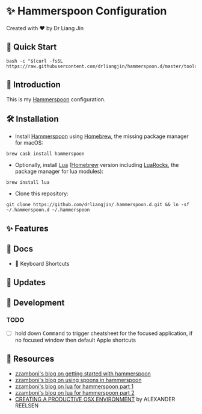 # :sparkles: Hammerspoon Configuration
Created with :heart: by Dr Liang Jin

## :rocket: Quick Start
```
bash -c "$(curl -fsSL https://raw.githubusercontent.com/drliangjin/hammerspoon.d/master/tools/install)"
```
## :scroll: Introduction
This is my [Hammerspoon](https://www.hammerspoon.org/) configuration.

## :hammer_and_wrench: Installation
- Install [Hammerspoon](https://www.hammerspoon.org/) using [Homebrew](https://brew.sh/), the missing package manager for macOS:
```
brew cask install hammerspoon
```
- Optionally, install [Lua](http://www.lua.org/) ([Homebrew](https://brew.sh/) version including [LuaRocks](https://luarocks.org/), the package manager for lua modules):
```
brew install lua
```
- Clone this repository:
```
git clone https://github.com/drliangjin/.hammerspoon.d.git && ln -sf ~/.hammerspoon.d ~/.hammerspoon
```
## :sparkles: Features

## :open_book: Docs
- :musical_keyboard: Keyboard Shortcuts

## :loudspeaker: Updates

## :construction: Development
### TODO
- [ ] hold down <kbd>Command</kbd> to trigger cheatsheet for the focused application, if no focused window then default Apple shortcuts

## :beginner: Resources
- [zzamboni's blog on getting started with hammerspoon](http://zzamboni.org/post/getting-started-with-hammerspoon/)
- [zzamboni's blog on using spoons in hammerspoon](http://zzamboni.org/post/using-spoons-in-hammerspoon/)
- [zzamboni's blog on lua for hammerspoon part 1](http://zzamboni.org/post/just-enough-lua-to-be-productive-in-hammerspoon-part-1/)
- [zzamboni's blog on lua for hammerspoon part 2](http://zzamboni.org/post/just-enough-lua-to-be-productive-in-hammerspoon-part-2/)
- [CREATING A PRODUCTIVE OSX ENVIRONMENT](https://spinscale.de/posts/2016-11-08-creating-a-productive-osx-environment-hammerspoon.html) by ALEXANDER REELSEN
